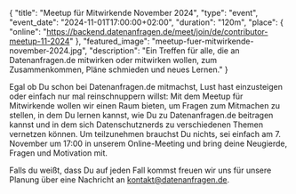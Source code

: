 {
    "title": "Meetup für Mitwirkende November 2024",
    "type": "event",
    "event_date": "2024-11-01T17:00:00+02:00",
    "duration": "120m",
    "place": {
        "online": "https://backend.datenanfragen.de/meet/join/de/contributor-meetup-11-2024"
    },
    "featured_image": "meetup-fuer-mitwirkende-november-2024.jpg",
    "description": "Ein Treffen für alle, die an Datenanfragen.de mitwirken oder mitwirken wollen, zum Zusammenkommen, Pläne schmieden und neues Lernen."
}

Egal ob Du schon bei Datenanfragen.de mitmachst, Lust hast einzusteigen oder einfach nur mal reinschnuppern willst: Mit dem Meetup für Mitwirkende wollen wir einen Raum bieten, um Fragen zum Mitmachen zu stellen, in dem Du lernen kannst, wie Du zu Datenanfragen.de beitragen kannst und in dem sich Datenschutznerds zu verschiedenen Themen vernetzen können. Um teilzunehmen brauchst Du nichts, sei einfach am 7. November um 17:00 in unserem Online-Meeting und bring deine Neugierde, Fragen und Motivation mit.

Falls du weißt, dass Du auf jeden Fall kommst freuen wir uns für unsere Planung über eine Nachricht an kontakt@datenanfragen.de.

